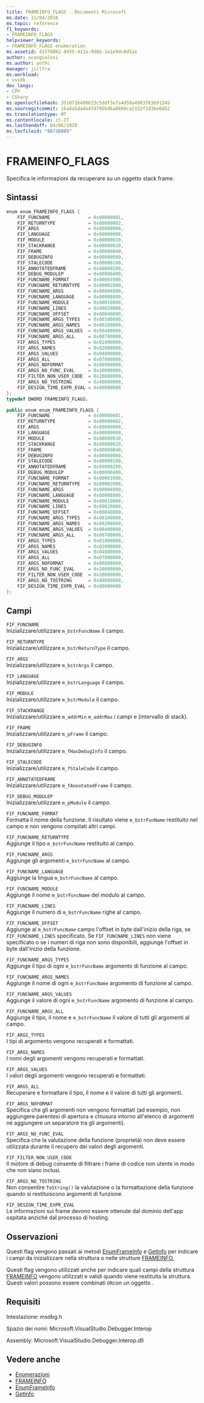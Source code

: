 ```yaml
---
title: FRAMEINFO_FLAGS . Documenti Microsoft
ms.date: 11/04/2016
ms.topic: reference
f1_keywords:
- FRAMEINFO_FLAGS
helpviewer_keywords:
- FRAMEINFO_FLAGS enumeration
ms.assetid: 41578062-8455-412a-9d8b-1e1e9dc8d52e
author: acangialosi
ms.author: anthc
manager: jillfra
ms.workload:
- vssdk
dev_langs:
- CPP
- CSharp
ms.openlocfilehash: 3510726400623c5ddf3e7a4d58a4903763b91245
ms.sourcegitcommit: 16a4a5da4a4fd795b46a0869ca2152f2d36e6db2
ms.translationtype: MT
ms.contentlocale: it-IT
ms.lasthandoff: 04/06/2020
ms.locfileid: "80736805"
---
```

# <a name="frameinfo_flags"></a>FRAMEINFO_FLAGS
Specifica le informazioni da recuperare su un oggetto stack frame.

## <a name="syntax"></a>Sintassi

```cpp
enum enum_FRAMEINFO_FLAGS {
    FIF_FUNCNAME              = 0x00000001,
    FIF_RETURNTYPE            = 0x00000002,
    FIF_ARGS                  = 0x00000004,
    FIF_LANGUAGE              = 0x00000008,
    FIF_MODULE                = 0x00000010,
    FIF_STACKRANGE            = 0x00000020,
    FIF_FRAME                 = 0x00000040,
    FIF_DEBUGINFO             = 0x00000080,
    FIF_STALECODE             = 0x00000100,
    FIF_ANNOTATEDFRAME        = 0x00000200,
    FIF_DEBUG_MODULEP         = 0x00000400,
    FIF_FUNCNAME_FORMAT       = 0x00001000,
    FIF_FUNCNAME_RETURNTYPE   = 0x00002000,
    FIF_FUNCNAME_ARGS         = 0x00004000,
    FIF_FUNCNAME_LANGUAGE     = 0x00008000,
    FIF_FUNCNAME_MODULE       = 0x00010000,
    FIF_FUNCNAME_LINES        = 0x00020000,
    FIF_FUNCNAME_OFFSET       = 0x00040000,
    FIF_FUNCNAME_ARGS_TYPES   = 0x00100000,
    FIF_FUNCNAME_ARGS_NAMES   = 0x00200000,
    FIF_FUNCNAME_ARGS_VALUES  = 0x00400000,
    FIF_FUNCNAME_ARGS_ALL     = 0x00700000,
    FIF_ARGS_TYPES            = 0x01000000,
    FIF_ARGS_NAMES            = 0x02000000,
    FIF_ARGS_VALUES           = 0x04000000,
    FIF_ARGS_ALL              = 0x07000000,
    FIF_ARGS_NOFORMAT         = 0x08000000,
    FIF_ARGS_NO_FUNC_EVAL     = 0x10000000,
    FIF_FILTER_NON_USER_CODE  = 0x20000000,
    FIF_ARGS_NO_TOSTRING      = 0x40000000,
    FIF_DESIGN_TIME_EXPR_EVAL = 0x80000000
};
typedef DWORD FRAMEINFO_FLAGS;
```

```csharp
public enum enum_FRAMEINFO_FLAGS {
    FIF_FUNCNAME              = 0x00000001,
    FIF_RETURNTYPE            = 0x00000002,
    FIF_ARGS                  = 0x00000004,
    FIF_LANGUAGE              = 0x00000008,
    FIF_MODULE                = 0x00000010,
    FIF_STACKRANGE            = 0x00000020,
    FIF_FRAME                 = 0x00000040,
    FIF_DEBUGINFO             = 0x00000080,
    FIF_STALECODE             = 0x00000100,
    FIF_ANNOTATEDFRAME        = 0x00000200,
    FIF_DEBUG_MODULEP         = 0x00000400,
    FIF_FUNCNAME_FORMAT       = 0x00001000,
    FIF_FUNCNAME_RETURNTYPE   = 0x00002000,
    FIF_FUNCNAME_ARGS         = 0x00004000,
    FIF_FUNCNAME_LANGUAGE     = 0x00008000,
    FIF_FUNCNAME_MODULE       = 0x00010000,
    FIF_FUNCNAME_LINES        = 0x00020000,
    FIF_FUNCNAME_OFFSET       = 0x00040000,
    FIF_FUNCNAME_ARGS_TYPES   = 0x00100000,
    FIF_FUNCNAME_ARGS_NAMES   = 0x00200000,
    FIF_FUNCNAME_ARGS_VALUES  = 0x00400000,
    FIF_FUNCNAME_ARGS_ALL     = 0x00700000,
    FIF_ARGS_TYPES            = 0x01000000,
    FIF_ARGS_NAMES            = 0x02000000,
    FIF_ARGS_VALUES           = 0x04000000,
    FIF_ARGS_ALL              = 0x07000000,
    FIF_ARGS_NOFORMAT         = 0x08000000,
    FIF_ARGS_NO_FUNC_EVAL     = 0x10000000,
    FIF_FILTER_NON_USER_CODE  = 0x20000000,
    FIF_ARGS_NO_TOSTRING      = 0x40000000,
    FIF_DESIGN_TIME_EXPR_EVAL = 0x80000000
};
```

## <a name="fields"></a>Campi
`FIF_FUNCNAME`\
Inizializzare/utilizzare `m_bstrFuncName` il campo.

`FIF_RETURNTYPE`\
Inizializzare/utilizzare `m_bstrReturnType` il campo.

`FIF_ARGS`\
Inizializzare/utilizzare `m_bstrArgs` il campo.

`FIF_LANGUAGE`\
Inizializzare/utilizzare `m_bstrLanguage` il campo.

`FIF_MODULE`\
Inizializzare/utilizzare `m_bstrModule` il campo.

`FIF_STACKRANGE`\
Inizializzare/utilizzare `m_addrMin` `m_addrMax` i campi e (intervallo di stack).

`FIF_FRAME`\
Inizializzare/utilizzare `m_pFrame` il campo.

`FIF_DEBUGINFO`\
Inizializzare/utilizzare `m_fHasDebugInfo` il campo.

`FIF_STALECODE`\
Inizializzare/utilizzare `m_fStaleCode` il campo.

`FIF_ANNOTATEDFRAME`\
Inizializzare/utilizzare `m_fAnnotatedFrame` il campo.

`FIF_DEBUG_MODULEP`\
Inizializzare/utilizzare `m_pModule` il campo.

`FIF_FUNCNAME_FORMAT`\
Formatta il nome della funzione. Il risultato viene `m_bstrFunName` restituito nel campo e non vengono compilati altri campi.

`FIF_FUNCNAME_RETURNTYPE`\
Aggiunge il tipo `m_bstrFuncName` restituito al campo.

`FIF_FUNCNAME_ARGS`\
Aggiunge gli argomenti `m_bstrFuncName` al campo.

`FIF_FUNCNAME_LANGUAGE`\
Aggiunge la lingua `m_bstrFuncName` al campo.

`FIF_FUNCNAME_MODULE`\
Aggiunge il nome `m_bstrFuncName` del modulo al campo.

`FIF_FUNCNAME_LINES`\
Aggiunge il numero di `m_bstrFuncName` righe al campo.

`FIF_FUNCNAME_OFFSET`\
Aggiunge al `m_bstrFuncName` campo l'offset in byte dall'inizio della riga, se `FIF_FUNCNAME_LINES` specificato. Se `FIF_FUNCNAME_LINES` non viene specificato o se i numeri di riga non sono disponibili, aggiunge l'offset in byte dall'inizio della funzione.

`FIF_FUNCNAME_ARGS_TYPES`\
Aggiunge il tipo di ogni `m_bstrFuncName` argomento di funzione al campo.

`FIF_FUNCNAME_ARGS_NAMES`\
Aggiunge il nome di ogni `m_bstrFuncName` argomento di funzione al campo.

`FIF_FUNCNAME_ARGS_VALUES`\
Aggiunge il valore di ogni `m_bstrFuncName` argomento di funzione al campo.

`FIF_FUNCNAME_ARGS_ALL`\
Aggiunge il tipo, il nome e `m_bstrFuncName` il valore di tutti gli argomenti al campo.

`FIF_ARGS_TYPES`\
I tipi di argomento vengono recuperati e formattati.

`FIF_ARGS_NAMES`\
I nomi degli argomenti vengono recuperati e formattati.

`FIF_ARGS_VALUES`\
I valori degli argomenti vengono recuperati e formattati.

`FIF_ARGS_ALL`\
Recuperare e formattare il tipo, il nome e il valore di tutti gli argomenti.

`FIF_ARGS_NOFORMAT`\
Specifica che gli argomenti non vengono formattati (ad esempio, non aggiungere parentesi di apertura e chiusura intorno all'elenco di argomenti né aggiungere un separatore tra gli argomenti).

`FIF_ARGS_NO_FUNC_EVAL`\
Specifica che la valutazione della funzione (proprietà) non deve essere utilizzata durante il recupero dei valori degli argomenti.

`FIF_FILTER_NON_USER_CODE`\
Il motore di debug consente di filtrare i frame di codice non utente in modo che non siano inclusi.

`FIF_ARGS_NO_TOSTRING`\
Non consentire `ToString()` la valutazione o la formattazione della funzione quando si restituiscono argomenti di funzione.

`FIF_DESIGN_TIME_EXPR_EVAL`\
Le informazioni sui frame devono essere ottenute dal dominio dell'app ospitata anziché dal processo di hosting.

## <a name="remarks"></a>Osservazioni
Questi flag vengono passati ai metodi [EnumFrameInfo](../../../extensibility/debugger/reference/idebugthread2-enumframeinfo.md) e [GetInfo](../../../extensibility/debugger/reference/idebugstackframe2-getinfo.md) per indicare i campi da inizializzare nella struttura o nelle strutture [FRAMEINFO.](../../../extensibility/debugger/reference/frameinfo.md)

Questi flag vengono utilizzati anche per indicare quali campi della struttura [FRAMEINFO](../../../extensibility/debugger/reference/frameinfo.md) vengono utilizzati e validi quando viene restituita la struttura. Questi valori possono essere combinati `OR`con un oggetto .

## <a name="requirements"></a>Requisiti
Intestazione: msdbg.h

Spazio dei nomi: Microsoft.VisualStudio.Debugger.Interop

Assembly: Microsoft.VisualStudio.Debugger.Interop.dll

## <a name="see-also"></a>Vedere anche
- [Enumerazioni](../../../extensibility/debugger/reference/enumerations-visual-studio-debugging.md)
- [FRAMEINFO](../../../extensibility/debugger/reference/frameinfo.md)
- [EnumFrameInfo](../../../extensibility/debugger/reference/idebugthread2-enumframeinfo.md)
- [GetInfo](../../../extensibility/debugger/reference/idebugstackframe2-getinfo.md)
